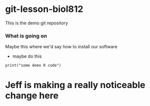 # git-lesson-biol812
This is the demo git repository 
### What is going on

Maybe this where we'd say how to install our software

  * maybe do this
  
```{r}
print("some demo R code")
```

# Jeff is making a really noticeable change here
